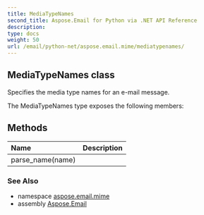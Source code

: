 ```yaml
---
title: MediaTypeNames
second_title: Aspose.Email for Python via .NET API Reference
description: 
type: docs
weight: 50
url: /email/python-net/aspose.email.mime/mediatypenames/
---
```


## MediaTypeNames class

Specifies the media type names for an e-mail message.

The MediaTypeNames type exposes the following members:
## Methods
| Name | Description |
| :- | :- |
|parse_name(name)|  |

### See Also

* namespace [aspose.email.mime](/email/python-net/aspose.email.mime/)
* assembly [Aspose.Email](/slides/python-net/)

